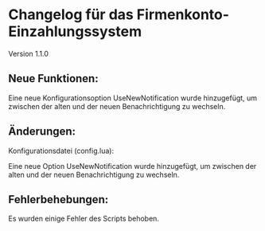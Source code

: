 # Changelog für das Firmenkonto-Einzahlungssystem

Version 1.1.0

## Neue Funktionen:

Eine neue Konfigurationsoption UseNewNotification wurde hinzugefügt, um zwischen der alten und der neuen Benachrichtigung zu wechseln.

## Änderungen:

Konfigurationsdatei (config.lua):

Eine neue Option UseNewNotification wurde hinzugefügt, um zwischen der alten und der neuen Benachrichtigung zu wechseln.

## Fehlerbehebungen:

Es wurden einige Fehler des Scripts behoben.